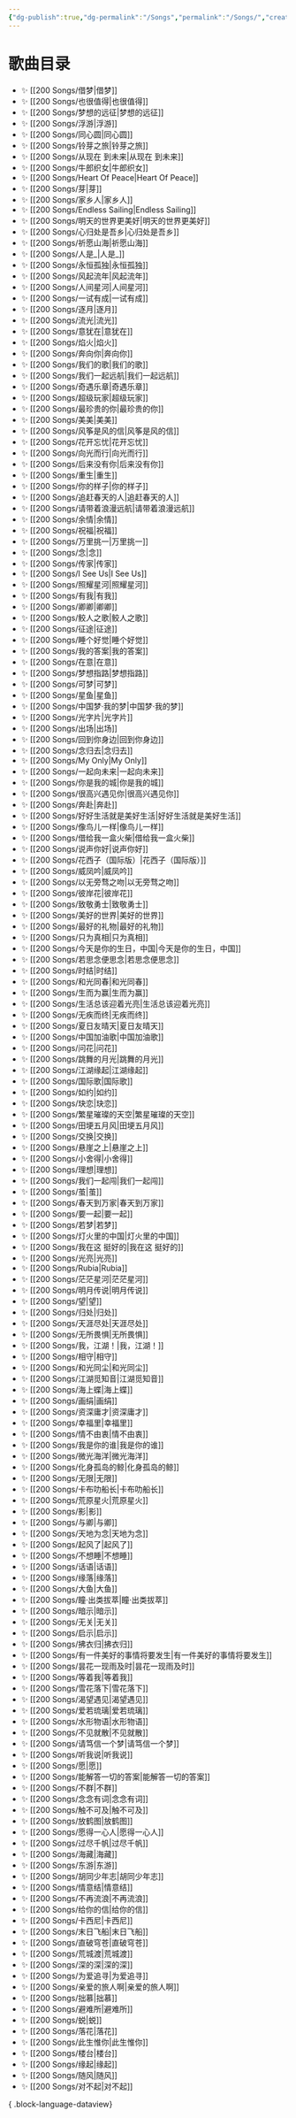 ```yaml
---
{"dg-publish":true,"dg-permalink":"/Songs","permalink":"/Songs/","created":"2022-11-25T19:22:29.000+08:00","updated":"2023-04-11T12:08:59.000+08:00"}
---
```


# 歌曲目录

- ✨ [[200 Songs/借梦\|借梦]]
- ✨ [[200 Songs/也很值得\|也很值得]]
- ✨ [[200 Songs/梦想的远征\|梦想的远征]]
- ✨ [[200 Songs/浮游\|浮游]]
- ✨ [[200 Songs/同心圆\|同心圆]]
- ✨ [[200 Songs/铃芽之旅\|铃芽之旅]]
- ✨ [[200 Songs/从现在 到未来\|从现在 到未来]]
- ✨ [[200 Songs/牛郎织女\|牛郎织女]]
- ✨ [[200 Songs/Heart Of Peace\|Heart Of Peace]]
- ✨ [[200 Songs/芽\|芽]]
- ✨ [[200 Songs/家乡人\|家乡人]]
- ✨ [[200 Songs/Endless Sailing\|Endless Sailing]]
- ✨ [[200 Songs/明天的世界更美好\|明天的世界更美好]]
- ✨ [[200 Songs/心归处是吾乡\|心归处是吾乡]]
- ✨ [[200 Songs/祈愿山海\|祈愿山海]]
- ✨ [[200 Songs/人是_\|人是_]]
- ✨ [[200 Songs/永恒孤独\|永恒孤独]]
- ✨ [[200 Songs/风起流年\|风起流年]]
- ✨ [[200 Songs/人间星河\|人间星河]]
- ✨ [[200 Songs/一试有成\|一试有成]]
- ✨ [[200 Songs/逐月\|逐月]]
- ✨ [[200 Songs/流光\|流光]]
- ✨ [[200 Songs/意犹在\|意犹在]]
- ✨ [[200 Songs/焰火\|焰火]]
- ✨ [[200 Songs/奔向你\|奔向你]]
- ✨ [[200 Songs/我们的歌\|我们的歌]]
- ✨ [[200 Songs/我们一起远航\|我们一起远航]]
- ✨ [[200 Songs/奇遇乐章\|奇遇乐章]]
- ✨ [[200 Songs/超级玩家\|超级玩家]]
- ✨ [[200 Songs/最珍贵的你\|最珍贵的你]]
- ✨ [[200 Songs/美美\|美美]]
- ✨ [[200 Songs/风筝是风的信\|风筝是风的信]]
- ✨ [[200 Songs/花开忘忧\|花开忘忧]]
- ✨ [[200 Songs/向光而行\|向光而行]]
- ✨ [[200 Songs/后来没有你\|后来没有你]]
- ✨ [[200 Songs/重生\|重生]]
- ✨ [[200 Songs/你的样子\|你的样子]]
- ✨ [[200 Songs/追赶春天的人\|追赶春天的人]]
- ✨ [[200 Songs/请带着浪漫远航\|请带着浪漫远航]]
- ✨ [[200 Songs/余情\|余情]]
- ✨ [[200 Songs/祝福\|祝福]]
- ✨ [[200 Songs/万里挑一\|万里挑一]]
- ✨ [[200 Songs/念\|念]]
- ✨ [[200 Songs/传家\|传家]]
- ✨ [[200 Songs/I See Us\|I See Us]]
- ✨ [[200 Songs/照耀星河\|照耀星河]]
- ✨ [[200 Songs/有我\|有我]]
- ✨ [[200 Songs/卿卿\|卿卿]]
- ✨ [[200 Songs/鲛人之歌\|鲛人之歌]]
- ✨ [[200 Songs/征途\|征途]]
- ✨ [[200 Songs/睡个好觉\|睡个好觉]]
- ✨ [[200 Songs/我的答案\|我的答案]]
- ✨ [[200 Songs/在意\|在意]]
- ✨ [[200 Songs/梦想指路\|梦想指路]]
- ✨ [[200 Songs/可梦\|可梦]]
- ✨ [[200 Songs/星鱼\|星鱼]]
- ✨ [[200 Songs/中国梦·我的梦\|中国梦·我的梦]]
- ✨ [[200 Songs/光字片\|光字片]]
- ✨ [[200 Songs/出场\|出场]]
- ✨ [[200 Songs/回到你身边\|回到你身边]]
- ✨ [[200 Songs/念归去\|念归去]]
- ✨ [[200 Songs/My Only\|My Only]]
- ✨ [[200 Songs/一起向未来\|一起向未来]]
- ✨ [[200 Songs/你是我的城\|你是我的城]]
- ✨ [[200 Songs/很高兴遇见你\|很高兴遇见你]]
- ✨ [[200 Songs/奔赴\|奔赴]]
- ✨ [[200 Songs/好好生活就是美好生活\|好好生活就是美好生活]]
- ✨ [[200 Songs/像鸟儿一样\|像鸟儿一样]]
- ✨ [[200 Songs/借给我一盒火柴\|借给我一盒火柴]]
- ✨ [[200 Songs/说声你好\|说声你好]]
- ✨ [[200 Songs/花西子（国际版）\|花西子（国际版）]]
- ✨ [[200 Songs/威凤吟\|威凤吟]]
- ✨ [[200 Songs/以无旁骛之吻\|以无旁骛之吻]]
- ✨ [[200 Songs/彼岸花\|彼岸花]]
- ✨ [[200 Songs/致敬勇士\|致敬勇士]]
- ✨ [[200 Songs/美好的世界\|美好的世界]]
- ✨ [[200 Songs/最好的礼物\|最好的礼物]]
- ✨ [[200 Songs/只为真相\|只为真相]]
- ✨ [[200 Songs/今天是你的生日，中国\|今天是你的生日，中国]]
- ✨ [[200 Songs/若思念便思念\|若思念便思念]]
- ✨ [[200 Songs/时结\|时结]]
- ✨ [[200 Songs/和光同春\|和光同春]]
- ✨ [[200 Songs/生而为赢\|生而为赢]]
- ✨ [[200 Songs/生活总该迎着光亮\|生活总该迎着光亮]]
- ✨ [[200 Songs/无疾而终\|无疾而终]]
- ✨ [[200 Songs/夏日友晴天\|夏日友晴天]]
- ✨ [[200 Songs/中国加油歌\|中国加油歌]]
- ✨ [[200 Songs/问花\|问花]]
- ✨ [[200 Songs/跳舞的月光\|跳舞的月光]]
- ✨ [[200 Songs/江湖缘起\|江湖缘起]]
- ✨ [[200 Songs/国际歌\|国际歌]]
- ✨ [[200 Songs/如约\|如约]]
- ✨ [[200 Songs/玦恋\|玦恋]]
- ✨ [[200 Songs/繁星璀璨的天空\|繁星璀璨的天空]]
- ✨ [[200 Songs/田埂五月风\|田埂五月风]]
- ✨ [[200 Songs/交换\|交换]]
- ✨ [[200 Songs/悬崖之上\|悬崖之上]]
- ✨ [[200 Songs/小舍得\|小舍得]]
- ✨ [[200 Songs/理想\|理想]]
- ✨ [[200 Songs/我们一起闯\|我们一起闯]]
- ✨ [[200 Songs/茧\|茧]]
- ✨ [[200 Songs/春天到万家\|春天到万家]]
- ✨ [[200 Songs/要一起\|要一起]]
- ✨ [[200 Songs/若梦\|若梦]]
- ✨ [[200 Songs/灯火里的中国\|灯火里的中国]]
- ✨ [[200 Songs/我在这 挺好的\|我在这 挺好的]]
- ✨ [[200 Songs/光亮\|光亮]]
- ✨ [[200 Songs/Rubia\|Rubia]]
- ✨ [[200 Songs/茫茫星河\|茫茫星河]]
- ✨ [[200 Songs/明月传说\|明月传说]]
- ✨ [[200 Songs/望\|望]]
- ✨ [[200 Songs/归处\|归处]]
- ✨ [[200 Songs/天涯尽处\|天涯尽处]]
- ✨ [[200 Songs/无所畏惧\|无所畏惧]]
- ✨ [[200 Songs/我，江湖！\|我，江湖！]]
- ✨ [[200 Songs/相守\|相守]]
- ✨ [[200 Songs/和光同尘\|和光同尘]]
- ✨ [[200 Songs/江湖觅知音\|江湖觅知音]]
- ✨ [[200 Songs/海上蝶\|海上蝶]]
- ✨ [[200 Songs/画绢\|画绢]]
- ✨ [[200 Songs/资深庸才\|资深庸才]]
- ✨ [[200 Songs/幸福里\|幸福里]]
- ✨ [[200 Songs/情不由衷\|情不由衷]]
- ✨ [[200 Songs/我是你的谁\|我是你的谁]]
- ✨ [[200 Songs/微光海洋\|微光海洋]]
- ✨ [[200 Songs/化身孤岛的鲸\|化身孤岛的鲸]]
- ✨ [[200 Songs/无限\|无限]]
- ✨ [[200 Songs/卡布叻船长\|卡布叻船长]]
- ✨ [[200 Songs/荒原星火\|荒原星火]]
- ✨ [[200 Songs/影\|影]]
- ✨ [[200 Songs/与卿\|与卿]]
- ✨ [[200 Songs/天地为念\|天地为念]]
- ✨ [[200 Songs/起风了\|起风了]]
- ✨ [[200 Songs/不想睡\|不想睡]]
- ✨ [[200 Songs/话语\|话语]]
- ✨ [[200 Songs/缘落\|缘落]]
- ✨ [[200 Songs/大鱼\|大鱼]]
- ✨ [[200 Songs/瞳·出类拔萃\|瞳·出类拔萃]]
- ✨ [[200 Songs/暗示\|暗示]]
- ✨ [[200 Songs/无关\|无关]]
- ✨ [[200 Songs/启示\|启示]]
- ✨ [[200 Songs/拂衣归\|拂衣归]]
- ✨ [[200 Songs/有一件美好的事情将要发生\|有一件美好的事情将要发生]]
- ✨ [[200 Songs/昙花一现雨及时\|昙花一现雨及时]]
- ✨ [[200 Songs/等着我\|等着我]]
- ✨ [[200 Songs/雪花落下\|雪花落下]]
- ✨ [[200 Songs/渴望遇见\|渴望遇见]]
- ✨ [[200 Songs/爱若琉璃\|爱若琉璃]]
- ✨ [[200 Songs/水形物语\|水形物语]]
- ✨ [[200 Songs/不见就散\|不见就散]]
- ✨ [[200 Songs/请笃信一个梦\|请笃信一个梦]]
- ✨ [[200 Songs/听我说\|听我说]]
- ✨ [[200 Songs/愿\|愿]]
- ✨ [[200 Songs/能解答一切的答案\|能解答一切的答案]]
- ✨ [[200 Songs/不群\|不群]]
- ✨ [[200 Songs/念念有词\|念念有词]]
- ✨ [[200 Songs/触不可及\|触不可及]]
- ✨ [[200 Songs/放鹤图\|放鹤图]]
- ✨ [[200 Songs/愿得一心人\|愿得一心人]]
- ✨ [[200 Songs/过尽千帆\|过尽千帆]]
- ✨ [[200 Songs/海藏\|海藏]]
- ✨ [[200 Songs/东游\|东游]]
- ✨ [[200 Songs/胡同少年志\|胡同少年志]]
- ✨ [[200 Songs/情意结\|情意结]]
- ✨ [[200 Songs/不再流浪\|不再流浪]]
- ✨ [[200 Songs/给你的信\|给你的信]]
- ✨ [[200 Songs/卡西尼\|卡西尼]]
- ✨ [[200 Songs/末日飞船\|末日飞船]]
- ✨ [[200 Songs/直破穹苍\|直破穹苍]]
- ✨ [[200 Songs/荒城渡\|荒城渡]]
- ✨ [[200 Songs/深的深\|深的深]]
- ✨ [[200 Songs/为爱追寻\|为爱追寻]]
- ✨ [[200 Songs/亲爱的旅人啊\|亲爱的旅人啊]]
- ✨ [[200 Songs/拙慕\|拙慕]]
- ✨ [[200 Songs/避难所\|避难所]]
- ✨ [[200 Songs/蜕\|蜕]]
- ✨ [[200 Songs/落花\|落花]]
- ✨ [[200 Songs/此生惟你\|此生惟你]]
- ✨ [[200 Songs/楼台\|楼台]]
- ✨ [[200 Songs/缘起\|缘起]]
- ✨ [[200 Songs/随风\|随风]]
- ✨ [[200 Songs/对不起\|对不起]]

{ .block-language-dataview}

